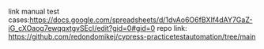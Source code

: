 link manual test cases:https://docs.google.com/spreadsheets/d/1dvAo6O6fBXIf4dAY7GaZ-iG_cXOaog7ewqqxtgvSEcI/edit?gid=0#gid=0
repo link: https://github.com/redondomikej/cypress-practicetestautomation/tree/main
